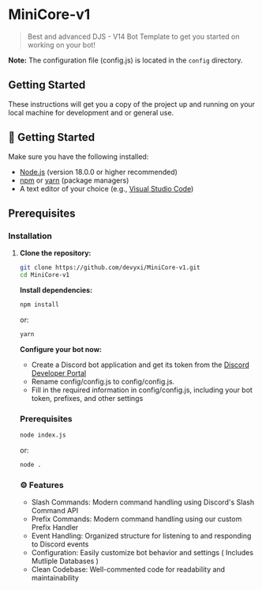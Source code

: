 # MiniCore-v1

> Best and advanced DJS - V14 Bot Template to get you started on working on your bot! 

**Note:** The configuration file (config.js) is located in the `config` directory.

## Getting Started

These instructions will get you a copy of the project up and running on your local machine for development and or general use.

## 🚀 Getting Started

Make sure you have the following installed:

- [Node.js](https://nodejs.org/) (version 18.0.0 or higher recommended)
- [npm](https://www.npmjs.com/) or [yarn](https://yarnpkg.com/) (package managers)
- A text editor of your choice (e.g., [Visual Studio Code](https://code.visualstudio.com/))

## Prerequisites
### Installation

1. **Clone the repository:**
   ```bash
   git clone https://github.com/devyxi/MiniCore-v1.git
   cd MiniCore-v1
   ```
   **Install dependencies:**
   ```bash
   npm install
    ```
   or:
   
   ```bash
   yarn
   ```
   **Configure your bot now:**
   - Create a Discord bot application and get its token from the [Discord Developer Portal](https://discord.com/developers/applications)
   -  Rename config/config.js to config/config.js.
   - Fill in the required information in config/config.js, including your bot token, prefixes, and other settings
  
   ### Prerequisites
   
   ```bash
   node index.js
   ```
   or:
   ```bash
   node .
   ```

   ### ⚙️ Features
   - Slash Commands: Modern command handling using Discord's Slash Command API
   - Prefix Commands: Modern command handling using our custom Prefix Handler
   - Event Handling: Organized structure for listening to and responding to Discord events
   - Configuration: Easily customize bot behavior and settings ( Includes Mutliple Databases )
   - Clean Codebase: Well-commented code for readability and maintainability
   
